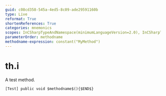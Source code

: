 ```yaml
---
guid: c08cd358-545a-4ed5-8c09-ade29591160b
type: Live
reformat: True
shortenReferences: True
categories: mnemonics
scopes: InCSharpTypeAndNamespace(minimumLanguageVersion=2.0), InCSharpTypeMember(minimumLanguageVersion=2.0)
parameterOrder: methodname
methodname-expression: constant("MyMethod")
---
```


# th.i

A test method.

```
[Test] public void $methodname$(){$END$}
```
